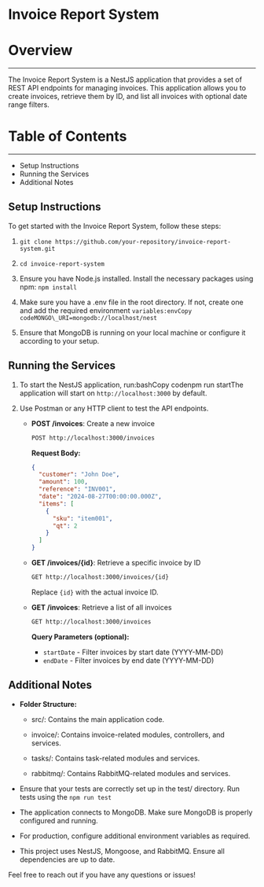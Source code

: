 # Invoice Report System

# Overview
--------

The Invoice Report System is a NestJS application that provides a set of REST API endpoints for managing invoices. This application allows you to create invoices, retrieve them by ID, and list all invoices with optional date range filters.

# Table of Contents
-----------------

*   Setup Instructions  
*   Running the Services
*   Additional Notes

Setup Instructions
------------------

To get started with the Invoice Report System, follow these steps:

1.  `git clone https://github.com/your-repository/invoice-report-system.git`
    
2.  `cd invoice-report-system`
    
3.  Ensure you have Node.js installed. Install the necessary packages using npm: `npm install`
    
4.  Make sure you have a .env file in the root directory. If not, create one and add the required environment `variables:envCopy codeMONGO\_URI=mongodb://localhost/nest`
    
5.  Ensure that MongoDB is running on your local machine or configure it according to your setup.
    

Running the Services
--------------------

1.  To start the NestJS application, run:bashCopy codenpm run startThe application will start on `http://localhost:3000` by default.
    
2. Use Postman or any HTTP client to test the API endpoints.

   - **POST /invoices**: Create a new invoice

     ```bash
     POST http://localhost:3000/invoices
     ```

     **Request Body:**

     ```json
     {
       "customer": "John Doe",
       "amount": 100,
       "reference": "INV001",
       "date": "2024-08-27T00:00:00.000Z",
       "items": [
         {
           "sku": "item001",
           "qt": 2
         }
       ]
     }
     ```

   - **GET /invoices/{id}**: Retrieve a specific invoice by ID

     ```bash
     GET http://localhost:3000/invoices/{id}
     ```

     Replace `{id}` with the actual invoice ID.

   - **GET /invoices**: Retrieve a list of all invoices

     ```bash
     GET http://localhost:3000/invoices
     ```

     **Query Parameters (optional):**

     - `startDate` - Filter invoices by start date (YYYY-MM-DD)
     - `endDate` - Filter invoices by end date (YYYY-MM-DD)


Additional Notes
----------------

*   **Folder Structure:**
    
    *   src/: Contains the main application code.
        
    *   invoice/: Contains invoice-related modules, controllers, and services.
        
    *   tasks/: Contains task-related modules and services.
        
    *   rabbitmq/: Contains RabbitMQ-related modules and services.
        
*   Ensure that your tests are correctly set up in the test/ directory. Run tests using the `npm run test`
    
*   The application connects to MongoDB. Make sure MongoDB is properly configured and running.
    
*   For production, configure additional environment variables as required.
    
*   This project uses NestJS, Mongoose, and RabbitMQ. Ensure all dependencies are up to date.
    

Feel free to reach out if you have any questions or issues!
